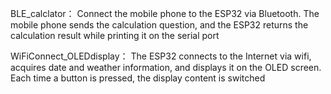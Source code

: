 BLE_calclator：
Connect the mobile phone to the ESP32 via Bluetooth. The mobile phone sends the calculation question, and the ESP32 returns the calculation result while printing it on the serial port


WiFiConnect_OLEDdisplay：
The ESP32 connects to the Internet via wifi, acquires date and weather information, and displays it on the OLED screen. Each time a button is pressed, the display content is switched



